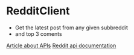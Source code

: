# RedditClient


* Get the latest post from any given subbreddit
* and top 3 coments


[Article about APIs](https://www.smashingmagazine.com/2018/01/understanding-using-rest-api/)
[Reddit api documentation](https://www.reddit.com/dev/api/)